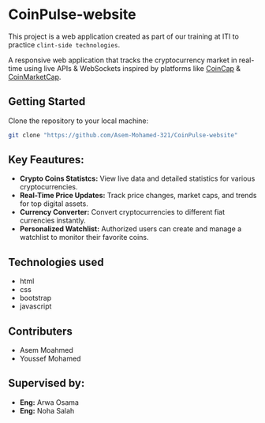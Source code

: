 # CoinPulse-website
This project is a web application created as part of our training at ITI to practice ``clint-side technologies``.

A responsive web application that tracks the cryptocurrency market in real-time using live APIs & WebSockets inspired by platforms like [CoinCap](https://www.coincap.io/) & [CoinMarketCap](https://coinmarketcap.com/).

## Getting Started

Clone the repository to your local machine:

```bash
git clone "https://github.com/Asem-Mohamed-321/CoinPulse-website"
```

## Key Feautures:
* **Crypto Coins Statistcs:** View live data and detailed statistics for various cryptocurrencies.
* **Real-Time Price Updates:** Track price changes, market caps, and trends for top digital assets.
* **Currency Converter:** Convert cryptocurrencies to different fiat currencies instantly.
* **Personalized Watchlist:** Authorized users can create and manage a watchlist to monitor their favorite coins.

## Technologies used
* html
* css
* bootstrap
* javascript

## Contributers
* Asem Moahmed
* Youssef Mohamed

## Supervised by:
* **Eng:** Arwa Osama
* **Eng:** Noha Salah

  

